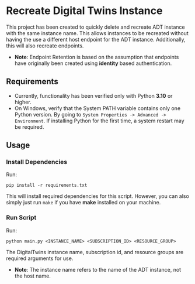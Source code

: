 # Recreate Digital Twins Instance

This project has been created to quickly delete and recreate ADT instance with the same instance name. This allows 
instances to be recreated without having the use a different host endpoint for the ADT instance. Additionally, this 
will also recreate endpoints.

- **Note**: Endpoint Retention is based on the assumption that endpoints have originally been created using **identity**
based authentication.

## Requirements
- Currently, functionality has been verified only with Python **3.10** or higher. 
- On Windows, verify that the System PATH variable contains only one Python version. By going to `System Properties -> Advanced -> Environment`. If installing Python for the first time, a system restart may be required.

## Usage
### Install Dependencies
Run:

```shell
pip install -r requirements.txt
```
This will install required dependencies for this script. However, you can also simply just run `make` if you have **make**
installed on your machine.

### Run Script
Run:

```shell
python main.py <INSTANCE_NAME> <SUBSCRIPTION_ID> <RESOURCE_GROUP>
```

The DigitalTwins instance name, subscription id, and resource groups are required arguments for use.
- **Note**: The instance name refers to the name of the ADT instance, not the host name.